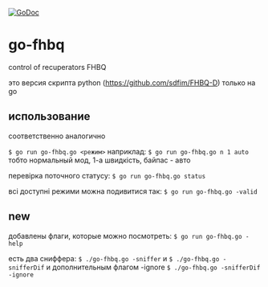 [![GoDoc](https://godoc.org/github.com/sdfim/go-fhbq?status.svg)](https://godoc.org/github.com/sdfim/go-fhbq)

go-fhbq
=======
 control of recuperators FHBQ
 
 это версия скрипта python (https://github.com/sdfim/FHBQ-D) только на go

использование
-------------
соответственно аналогично

`$ go run go-fhbq.go <режим>`
наприклад: 
`$ go run go-fhbq.go n 1 auto` 
тобто нормальный мод, 1-а швидкість, байпас - авто 

перевірка поточного статусу: 
`$ go run go-fhbq.go status` 

всі доступні режими можна подивитися так: 
`$ go run go-fhbq.go -valid` 

new
---
добавлены флаги, которые можно посмотреть: 
`$ go run go-fhbq.go -help` 

есть два сниффера:
`$ ./go-fhbq.go -sniffer` 
и 
`$ ./go-fhbq.go -snifferDif` 
и дополнительным флагом -ignore
`$ ./go-fhbq.go -snifferDif -ignore` 

